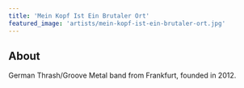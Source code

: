 ```yaml
---
title: 'Mein Kopf Ist Ein Brutaler Ort'
featured_image: 'artists/mein-kopf-ist-ein-brutaler-ort.jpg'
---
```


## About

German Thrash/Groove Metal band from Frankfurt, founded in 2012.
